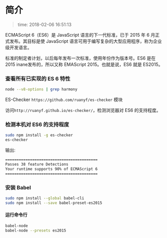 # 简介
>time: 2018-02-06 16:51:13   

ECMAScript 6（ES6）是 JavaScript 语言的下一代标准，已于 2015 年 6 月正式发布。其目标是使 JavaScript 语言可用于编写复杂的大型应用程序，称为企业级开发语言。

标准的制定者计划，以后每年发布一次标准，使用年份作为版本号。ES6 是在 2015 inane发布的，所以又称 EMAScript 2015。也就是说，ES6 就是 ES2015。

### 查看所有已实现的 ES 6 特性
```bash
node --v8-options | grep harmony
```

ES-Checker `https://github.com/ruanyf/es-checker` 模块

访问`http://ruanyf.github.io/es-checker/`，检测浏览器对 ES6 的支持程度。

### 检测本机对 ES6 的支持程度
```bash
sudo npm install -g es-checker
es-checker
```
输出:
```bash
=========================================
Passes 38 feature Detections
Your runtime supports 90% of ECMAScript 6
=========================================
```

### 安装 Babel
```bash
sudo npm install --global babel-cli
sudo npm install --save babel-preset-es2015
```

#### 运行命令行
```bash
babel-node
babel-node --presets es2015
```
